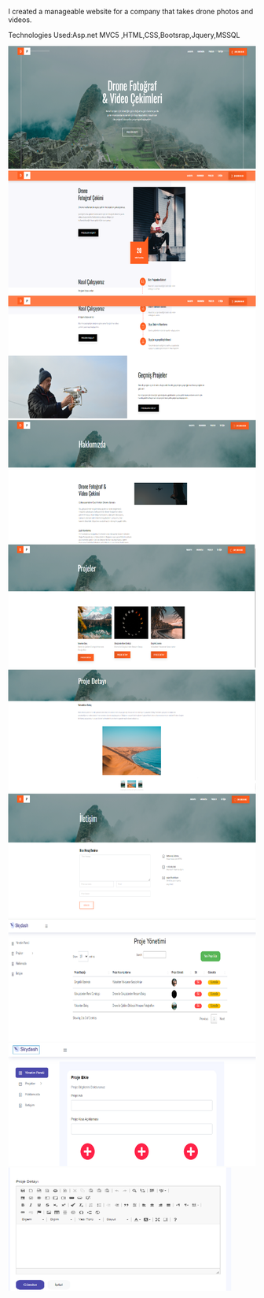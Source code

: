 I created a manageable website for a company that takes drone photos and videos.

Technologies Used:Asp.net MVC5 ,HTML,CSS,Bootsrap,Jquery,MSSQL

<img src="https://github.com/AysenurBALKAN/DronePhotographerWebSite/blob/main/d1.PNG" width="100%" height="250px">
<img src="https://github.com/AysenurBALKAN/DronePhotographerWebSite/blob/main/d2.PNG" width="100%" height="250px">
<img src="https://github.com/AysenurBALKAN/DronePhotographerWebSite/blob/main/d3.PNG" width="100%" height="250px">
<img src="https://github.com/AysenurBALKAN/DronePhotographerWebSite/blob/main/d4.PNG" width="100%" height="250px">
<img src="https://github.com/AysenurBALKAN/DronePhotographerWebSite/blob/main/d6.PNG" width="100%" height="250px">
<img src="https://github.com/AysenurBALKAN/DronePhotographerWebSite/blob/main/d7.PNG" width="100%" height="250px">
<img src="https://github.com/AysenurBALKAN/DronePhotographerWebSite/blob/main/d8.PNG" width="100%" height="250px">
<img src="https://github.com/AysenurBALKAN/DronePhotographerWebSite/blob/main/d9.PNG" width="100%" height="250px">
<img src="https://github.com/AysenurBALKAN/DronePhotographerWebSite/blob/main/d10.PNG" width="100%" height="250px">
<img src="https://github.com/AysenurBALKAN/DronePhotographerWebSite/blob/main/d11_new.PNG" width="90%" height="250px">
